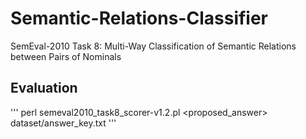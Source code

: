# Semantic-Relations-Classifier
SemEval-2010 Task 8: Multi-Way Classification of Semantic Relations between Pairs of Nominals

## Evaluation
'''
perl semeval2010_task8_scorer-v1.2.pl <proposed_answer>  dataset/answer_key.txt
'''
